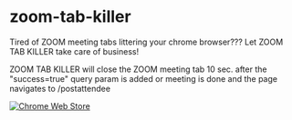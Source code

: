# zoom-tab-killer

Tired of ZOOM meeting tabs littering your chrome browser???
Let ZOOM TAB KILLER take care of business!

ZOOM TAB KILLER will close the ZOOM meeting tab 10 sec. after the "success=true" query param is added or  meeting is done and the page navigates to /postattendee

[![Chrome Web Store](https://storage.googleapis.com/chrome-gcs-uploader.appspot.com/image/WlD8wC6g8khYWPJUsQceQkhXSlv1/UV4C4ybeBTsZt43U4xis.png)](https://chrome.google.com/webstore/detail/ecljipopiofdehgkinhohnldfaogdipo)
